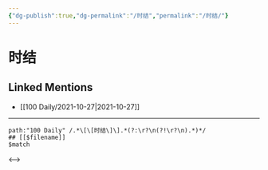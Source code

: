 ```yaml
---
{"dg-publish":true,"dg-permalink":"/时结","permalink":"/时结/"}
---
```


# 时结

## Linked Mentions
- [[100 Daily/2021-10-27\|2021-10-27]]


---

```expander
path:"100 Daily" /.*\[\[时结\]\].*(?:\r?\n(?!\r?\n).*)*/
## [[$filename]]
$match
```

<-->